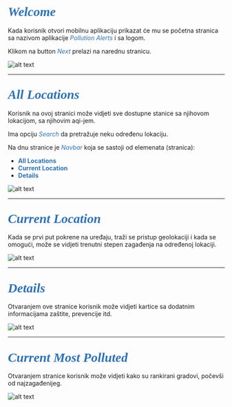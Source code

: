 ## <span style="color: #2E72B5;font-family: 'Lucida Handwriting'; font-size: 30px">_Welcome_</span>


Kada korisnik otvori mobilnu aplikaciju prikazat će mu se početna stranica sa nazivom aplikacije <span style="color: #2E72B5">_Pollution Alerts_ </span> i sa logom.

Klikom na button <span style="color: #2E72B5"> _Next_ </span> prelazi na narednu stranicu.

![alt text](welcome.png)

----

## <span style="color: #2E72B5;font-family: 'Lucida Handwriting'; font-size: 30px">_All Locations_</span>


Korisnik na ovoj stranici može vidjeti sve dostupne stanice sa njihovom lokacijom, sa njihovim aqi-jem.

Ima opciju  <span style="color: #2E72B5"> _Search_ </span> da pretražuje neku određenu lokaciju.

Na dnu stranice je <span style="color: #2E72B5"> _Navbar_ </span> koja se sastoji od elemenata (stranica):

* <span style="color: #2E72B5">__All Locations__ </span>
* <span style="color: #2E72B5">__Current Location__ </span>
* <span style="color: #2E72B5">__Details__ </span>

![alt text](lokacije.png)

----

## <span style="color: #2E72B5;font-family: 'Lucida Handwriting'; font-size: 30px">_Current Location_</span>


Kada se prvi put pokrene na uređaju, traži se pristup geolokaciji i kada se omogući, može se vidjeti trenutni stepen zagađenja na određenoj lokaciji.

![alt text](current.png)

----

## <span style="color: #2E72B5;font-family: 'Lucida Handwriting'; font-size: 30px">_Details_</span>


Otvaranjem ove stranice korisnik može vidjeti kartice sa dodatnim informacijama zaštite, prevencije itd.

![alt text](details.png)

----

## <span style="color: #2E72B5;font-family: 'Lucida Handwriting'; font-size: 30px">_Current Most Polluted_</span>


Otvaranjem stranice korisnik može vidjeti kako su rankirani gradovi, počevši od najzagađenijeg.

![alt text](pollution.png)